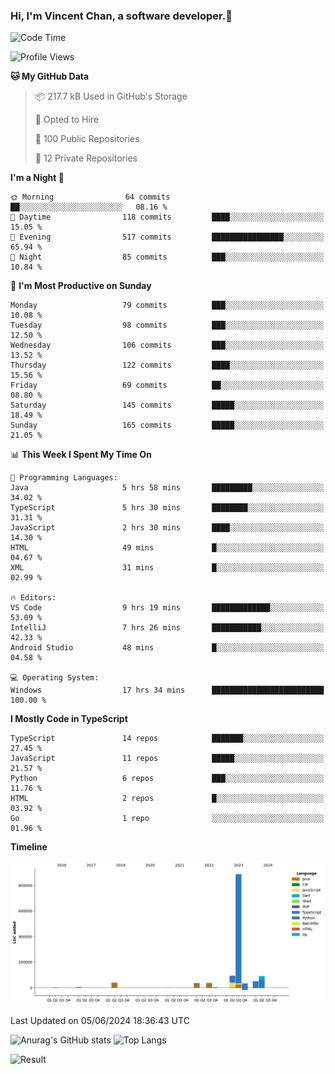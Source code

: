 ### Hi, I'm Vincent Chan, a software developer.👋

<!--
**hkvincent/hkvincent** is a ✨ _special_ ✨ repository because its `README.md` (this file) appears on your GitHub profile.

Here are some ideas to get you started:

- 🔭 I’m currently working on ...
- 🌱 I’m currently learning ...
- 👯 I’m looking to collaborate on ...
- 🤔 I’m looking for help with ...
- 💬 Ask me about ...
- 📫 How to reach me: ...
- 😄 Pronouns: ...
- ⚡ Fun fact: ...
-->
<!--START_SECTION:waka-->
![Code Time](http://img.shields.io/badge/Code%20Time-1%2C209%20hrs%2052%20mins-blue)

![Profile Views](http://img.shields.io/badge/Profile%20Views-0-blue)

**🐱 My GitHub Data** 

> 📦 217.7 kB Used in GitHub's Storage 
 > 
> 💼 Opted to Hire
 > 
> 📜 100 Public Repositories 
 > 
> 🔑 12 Private Repositories 
 > 
**I'm a Night 🦉** 

```text
🌞 Morning                64 commits          ██░░░░░░░░░░░░░░░░░░░░░░░   08.16 % 
🌆 Daytime                118 commits         ████░░░░░░░░░░░░░░░░░░░░░   15.05 % 
🌃 Evening                517 commits         ████████████████░░░░░░░░░   65.94 % 
🌙 Night                  85 commits          ███░░░░░░░░░░░░░░░░░░░░░░   10.84 % 
```
📅 **I'm Most Productive on Sunday** 

```text
Monday                   79 commits          ███░░░░░░░░░░░░░░░░░░░░░░   10.08 % 
Tuesday                  98 commits          ███░░░░░░░░░░░░░░░░░░░░░░   12.50 % 
Wednesday                106 commits         ███░░░░░░░░░░░░░░░░░░░░░░   13.52 % 
Thursday                 122 commits         ████░░░░░░░░░░░░░░░░░░░░░   15.56 % 
Friday                   69 commits          ██░░░░░░░░░░░░░░░░░░░░░░░   08.80 % 
Saturday                 145 commits         █████░░░░░░░░░░░░░░░░░░░░   18.49 % 
Sunday                   165 commits         █████░░░░░░░░░░░░░░░░░░░░   21.05 % 
```


📊 **This Week I Spent My Time On** 

```text
💬 Programming Languages: 
Java                     5 hrs 58 mins       █████████░░░░░░░░░░░░░░░░   34.02 % 
TypeScript               5 hrs 30 mins       ████████░░░░░░░░░░░░░░░░░   31.31 % 
JavaScript               2 hrs 30 mins       ████░░░░░░░░░░░░░░░░░░░░░   14.30 % 
HTML                     49 mins             █░░░░░░░░░░░░░░░░░░░░░░░░   04.67 % 
XML                      31 mins             █░░░░░░░░░░░░░░░░░░░░░░░░   02.99 % 

🔥 Editors: 
VS Code                  9 hrs 19 mins       █████████████░░░░░░░░░░░░   53.09 % 
IntelliJ                 7 hrs 26 mins       ███████████░░░░░░░░░░░░░░   42.33 % 
Android Studio           48 mins             █░░░░░░░░░░░░░░░░░░░░░░░░   04.58 % 

💻 Operating System: 
Windows                  17 hrs 34 mins      █████████████████████████   100.00 % 
```

**I Mostly Code in TypeScript** 

```text
TypeScript               14 repos            ███████░░░░░░░░░░░░░░░░░░   27.45 % 
JavaScript               11 repos            █████░░░░░░░░░░░░░░░░░░░░   21.57 % 
Python                   6 repos             ███░░░░░░░░░░░░░░░░░░░░░░   11.76 % 
HTML                     2 repos             █░░░░░░░░░░░░░░░░░░░░░░░░   03.92 % 
Go                       1 repo              ░░░░░░░░░░░░░░░░░░░░░░░░░   01.96 % 
```



**Timeline**

![Lines of Code chart](https://raw.githubusercontent.com/hkvincent/hkvincent/main/assets/bar_graph.png)


 Last Updated on 05/06/2024 18:36:43 UTC
<!--END_SECTION:waka-->
![Anurag's GitHub stats](https://github-readme-stats.vercel.app/api?username=hkvincent&rank_icon=github&hide=contribs,prs)
![Top Langs](https://github-readme-stats.vercel.app/api/top-langs/?username=hkvincent&layout=compact)

![Result](https://image-keeper.vincentchan.workers.dev/file/eff033ac20714fe72c62b.png)
